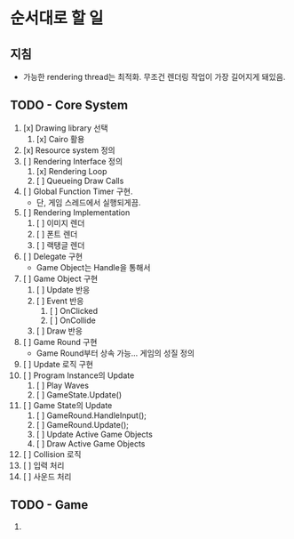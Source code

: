 
# 순서대로 할 일

## 지침
- 가능한 rendering thread는 최적화. 무조건 렌더링 작업이 가장 길어지게 돼있음.

## TODO - Core System
1. [x] Drawing library 선택
   1. [x] Cairo 활용
2. [x] Resource system 정의
3. [ ] Rendering Interface 정의 
   1. [x] Rendering Loop
   2. [ ] Queueing Draw Calls
4. [ ] Global Function Timer 구현.
   * 단, 게임 스레드에서 실행되게끔.
5. [ ] Rendering Implementation
   1. [ ] 이미지 렌더
   2. [ ] 폰트 렌더
   3. [ ] 랙탱글 렌더
6. [ ] Delegate 구현
   * Game Object는 Handle을 통해서 
7. [ ] Game Object 구현
   1. [ ] Update 반응
   2. [ ] Event 반응
      1. [ ] OnClicked
      2. [ ] OnCollide
   3. [ ] Draw 반응
8. [ ] Game Round 구현
   * Game Round부터 상속 가능... 게임의 성질 정의
9.  [ ] Update 로직 구현
   1.  [ ] Program Instance의 Update
       1.  [ ] Play Waves
       2.  [ ] GameState.Update()
   2.  [ ] Game State의 Update
       1.  [ ] GameRound.HandleInput();
       2.  [ ] GameRound.Update();
       3.  [ ] Update Active Game Objects
       4.  [ ] Draw Active Game Objects
10. [ ] Collision 로직
11. [ ] 입력 처리
12. [ ] 사운드 처리

## TODO - Game
1. 
